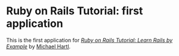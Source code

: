 # Ruby on Rails Tutorial: first application

This is the first application for [*Ruby on Rails Tutorial:  Learn Rails by Example*](http://railstutorial.org/)
by [Michael Hartl](http://michaelhartl.com/).